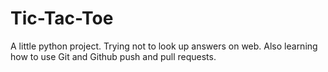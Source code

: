 # Tic-Tac-Toe
A little python project. Trying not to look up answers on web. Also learning how to use Git and Github push and pull requests.
